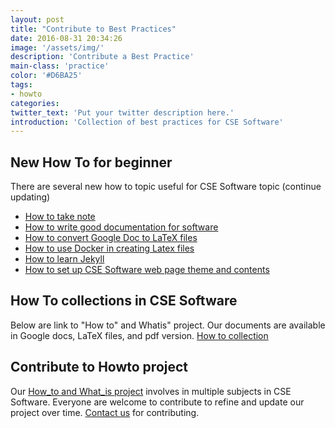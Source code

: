 ```yaml
---
layout: post
title: "Contribute to Best Practices"
date: 2016-08-31 20:34:26
image: '/assets/img/'
description: 'Contribute a Best Practice'
main-class: 'practice'
color: '#D6BA25'
tags:
- howto
categories:
twitter_text: 'Put your twitter description here.'
introduction: 'Collection of best practices for CSE Software'
---
```


## New How To for beginner

There are several new how to topic useful for CSE Software topic (continue updating)
 
 * [How to take note](https://cse-software.github.io/Howto/NoteTaking.html)
 * [How to write good documentation for software](https://collegeville.github.io/Lex/WritingGoodDocumentation.html)
 * [How to convert Google Doc to LaTeX files](https://cse-software.github.io/Howto/DocsToLatex.html)
 * [How to use Docker in creating Latex files](https://collegeville.github.io/Scribe/DockerLatex.html)
 * [How to learn Jekyll](https://cse-software.github.io/Howto/IntroductionToJekyll.html)
 * [How to set up CSE Software web page theme and contents](https://cse-software.github.io/contribution/) 

## How To collections in CSE Software

Below are link to "How to" and Whatis" project. Our documents are available in Google docs, LaTeX files, and pdf version.
[How to collection](https://cse-software.github.io/Howto/LatexCollection.html)

## Contribute to Howto project

Our [How_to and What_is project](https://ideas-productivity.org/resources/howtos/) involves in multiple subjects 
in CSE Software. Everyone are welcome to contribute to refine and update our project over time.
[Contact us](https://ideas-productivity.org/contact-us/) for contributing. 

